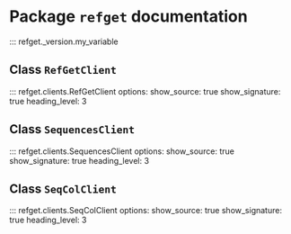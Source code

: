 # Package `refget` documentation

::: refget._version.my_variable

## Class `RefGetClient`

::: refget.clients.RefGetClient
    options:
      show_source: true
      show_signature: true
      heading_level: 3
      

## Class `SequencesClient`

::: refget.clients.SequencesClient
    options:
      show_source: true
      show_signature: true
      heading_level: 3
      

## Class `SeqColClient`

::: refget.clients.SeqColClient
    options:
      show_source: true
      show_signature: true
      heading_level: 3
      
      
